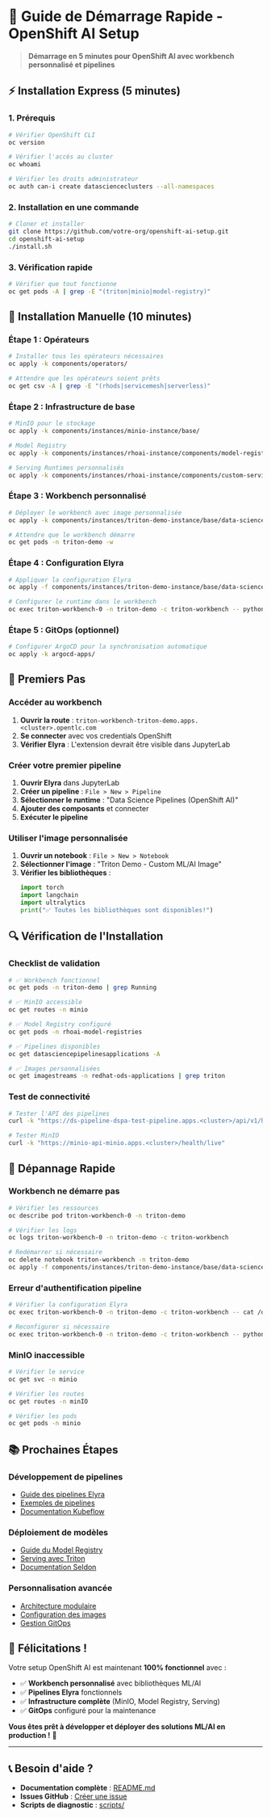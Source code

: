 # 🚀 Guide de Démarrage Rapide - OpenShift AI Setup

> **Démarrage en 5 minutes pour OpenShift AI avec workbench personnalisé et pipelines**

## ⚡ **Installation Express (5 minutes)**

### **1. Prérequis**
```bash
# Vérifier OpenShift CLI
oc version

# Vérifier l'accès au cluster
oc whoami

# Vérifier les droits administrateur
oc auth can-i create datascienceclusters --all-namespaces
```

### **2. Installation en une commande**
```bash
# Cloner et installer
git clone https://github.com/votre-org/openshift-ai-setup.git
cd openshift-ai-setup
./install.sh
```

### **3. Vérification rapide**
```bash
# Vérifier que tout fonctionne
oc get pods -A | grep -E "(triton|minio|model-registry)"
```

## 🔧 **Installation Manuelle (10 minutes)**

### **Étape 1 : Opérateurs**
```bash
# Installer tous les opérateurs nécessaires
oc apply -k components/operators/

# Attendre que les opérateurs soient prêts
oc get csv -A | grep -E "(rhods|servicemesh|serverless)"
```

### **Étape 2 : Infrastructure de base**
```bash
# MinIO pour le stockage
oc apply -k components/instances/minio-instance/base/

# Model Registry
oc apply -k components/instances/rhoai-instance/components/model-registry/

# Serving Runtimes personnalisés
oc apply -k components/instances/rhoai-instance/components/custom-serving-runtimes/
```

### **Étape 3 : Workbench personnalisé**
```bash
# Déployer le workbench avec image personnalisée
oc apply -k components/instances/triton-demo-instance/base/data-science-project/

# Attendre que le workbench démarre
oc get pods -n triton-demo -w
```

### **Étape 4 : Configuration Elyra**
```bash
# Appliquer la configuration Elyra
oc apply -f components/instances/triton-demo-instance/base/data-science-project/elyra-runtime-config.yaml

# Configurer le runtime dans le workbench
oc exec triton-workbench-0 -n triton-demo -c triton-workbench -- python3 /opt/app-root/elyra-config/init-runtime.py
```

### **Étape 5 : GitOps (optionnel)**
```bash
# Configurer ArgoCD pour la synchronisation automatique
oc apply -k argocd-apps/
```

## 🎯 **Premiers Pas**

### **Accéder au workbench**
1. **Ouvrir la route** : `triton-workbench-triton-demo.apps.<cluster>.opentlc.com`
2. **Se connecter** avec vos credentials OpenShift
3. **Vérifier Elyra** : L'extension devrait être visible dans JupyterLab

### **Créer votre premier pipeline**
1. **Ouvrir Elyra** dans JupyterLab
2. **Créer un pipeline** : `File > New > Pipeline`
3. **Sélectionner le runtime** : "Data Science Pipelines (OpenShift AI)"
4. **Ajouter des composants** et connecter
5. **Exécuter le pipeline**

### **Utiliser l'image personnalisée**
1. **Ouvrir un notebook** : `File > New > Notebook`
2. **Sélectionner l'image** : "Triton Demo - Custom ML/AI Image"
3. **Vérifier les bibliothèques** :
   ```python
   import torch
   import langchain
   import ultralytics
   print("✅ Toutes les bibliothèques sont disponibles!")
   ```

## 🔍 **Vérification de l'Installation**

### **Checklist de validation**
```bash
# ✅ Workbench fonctionnel
oc get pods -n triton-demo | grep Running

# ✅ MinIO accessible
oc get routes -n minio

# ✅ Model Registry configuré
oc get pods -n rhoai-model-registries

# ✅ Pipelines disponibles
oc get datasciencepipelinesapplications -A

# ✅ Images personnalisées
oc get imagestreams -n redhat-ods-applications | grep triton
```

### **Test de connectivité**
```bash
# Tester l'API des pipelines
curl -k "https://ds-pipeline-dspa-test-pipeline.apps.<cluster>/api/v1/healthz"

# Tester MinIO
curl -k "https://minio-api-minio.apps.<cluster>/health/live"
```

## 🚨 **Dépannage Rapide**

### **Workbench ne démarre pas**
```bash
# Vérifier les ressources
oc describe pod triton-workbench-0 -n triton-demo

# Vérifier les logs
oc logs triton-workbench-0 -n triton-demo -c triton-workbench

# Redémarrer si nécessaire
oc delete notebook triton-workbench -n triton-demo
oc apply -f components/instances/triton-demo-instance/base/data-science-project/workbench.yaml
```

### **Erreur d'authentification pipeline**
```bash
# Vérifier la configuration Elyra
oc exec triton-workbench-0 -n triton-demo -c triton-workbench -- cat /opt/app-root/src/.local/share/jupyter/metadata/runtimes/data_science_pipelines.json

# Reconfigurer si nécessaire
oc exec triton-workbench-0 -n triton-demo -c triton-workbench -- python3 /opt/app-root/elyra-config/init-runtime.py
```

### **MinIO inaccessible**
```bash
# Vérifier le service
oc get svc -n minio

# Vérifier les routes
oc get routes -n minIO

# Vérifier les pods
oc get pods -n minio
```

## 📚 **Prochaines Étapes**

### **Développement de pipelines**
- [Guide des pipelines Elyra](https://elyra.readthedocs.io/)
- [Exemples de pipelines](demos/triton-example/pipelines/)
- [Documentation Kubeflow](https://www.kubeflow.org/)

### **Déploiement de modèles**
- [Guide du Model Registry](docs/CUSTOM-NOTEBOOK-IMAGE.md)
- [Serving avec Triton](components/instances/rhoai-instance/components/custom-serving-runtimes/README.md)
- [Documentation Seldon](https://docs.seldon.io/)

### **Personnalisation avancée**
- [Architecture modulaire](docs/MODULAR-ARCHITECTURE.md)
- [Configuration des images](docs/CUSTOM-NOTEBOOK-IMAGE.md)
- [Gestion GitOps](argocd-apps/)

## 🎉 **Félicitations !**

Votre setup OpenShift AI est maintenant **100% fonctionnel** avec :
- ✅ **Workbench personnalisé** avec bibliothèques ML/AI
- ✅ **Pipelines Elyra** fonctionnels
- ✅ **Infrastructure complète** (MinIO, Model Registry, Serving)
- ✅ **GitOps** configuré pour la maintenance

**Vous êtes prêt à développer et déployer des solutions ML/AI en production !** 🚀

---

## 📞 **Besoin d'aide ?**

- **Documentation complète** : [README.md](../README.md)
- **Issues GitHub** : [Créer une issue](https://github.com/votre-org/openshift-ai-setup/issues)
- **Scripts de diagnostic** : [scripts/](../scripts/)
